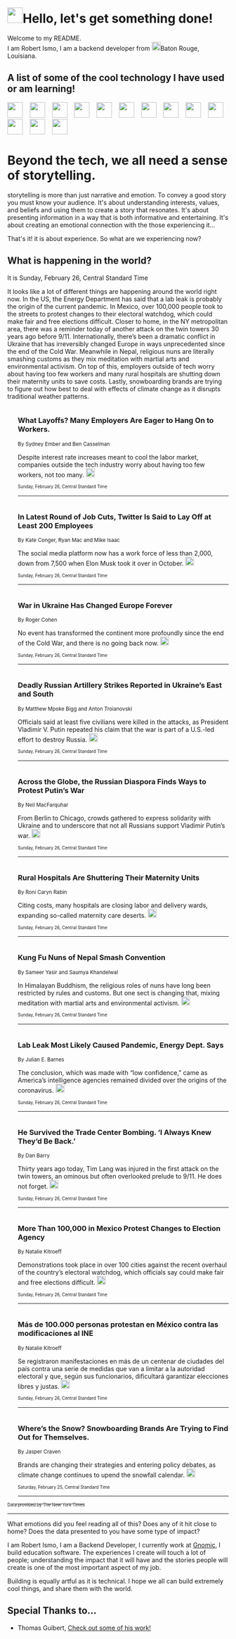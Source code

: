 <h1><img src="https://emojis.slackmojis.com/emojis/images/1643514375/3493/hot-coffee.gif?1643514375" width="35"/>Hello, let's get something done!</h1>

<p>Welcome to my README.<br/>
I am Robert Ismo, I am a backend developer from <img src="https://emojis.slackmojis.com/emojis/images/1638395689/50435/moulin_rouge.png?1638395689" width="20"/>Baton Rouge, Louisiana.</p>
<h2>A list of some of the cool technology I have used or am learning!</h2>
<p>
<img src="https://emojis.slackmojis.com/emojis/images/1643516091/21142/meow_bongotap.gif?1643516091" width="35" alt="">
<img src="https://img.shields.io/badge/Favorite%20Frontend%20Framework-SvelteKit-f83903" alt="">
<img src="https://img.shields.io/badge/Second%20Favorite-Vue-40b581" alt="">
<img src="https://img.shields.io/badge/Most%20Used%20Runtime-Nodejs-78b061" alt="">
<img src="https://emojis.slackmojis.com/emojis/images/1643517416/34482/fire.gif?1643517416" width="35" alt="">
<img src="https://img.shields.io/badge/Javascript%20But%20Better-Typescript-0078ca" alt="">
<img src="https://img.shields.io/badge/Favorite%20Language-Elixir-3e244d" alt="">
<img src="https://img.shields.io/badge/Containerize%20Everything-Docker-6ac9ef" alt="">
<img src="https://emojis.slackmojis.com/emojis/images/1643514596/5999/meow_party.gif?1643514596" width="35" alt="">
<img src="https://img.shields.io/badge/API%20Love%20Language-Graphql-de32a5" alt="">
<img src="https://img.shields.io/badge/Our%20Favorite%20Version%20Controller-Git-e94f33" alt="">
<img src="https://img.shields.io/badge/Favorite%20Database-Redis-d42d1d" alt="">
<img src="https://emojis.slackmojis.com/emojis/images/1643514559/5584/deployparrot.gif?1643514559" width="35" alt="">
<img src="https://img.shields.io/badge/Container%20Interstate-RabbitMQ-f66200" alt="">
<img src="https://img.shields.io/badge/Gotta%20Learn-Kubernetes-316adf" alt="">
<img src="https://img.shields.io/badge/Really%20Mature%20Now-WASM-654fef" alt="">
<img src="https://emojis.slackmojis.com/emojis/images/1666642497/61942/dance_vibe.gif?1666642497" width="35" alt="">
<img src="https://img.shields.io/badge/For%20My%20M1-ARM64-657d96" alt="">
<img src="https://img.shields.io/badge/Loving%20This%20So%20Much-TailwindCSS-17bcb5" alt="">
<img src="https://img.shields.io/badge/Cool%20Build%20Tool-Vite-f9cb24" alt="">
<img src="https://emojis.slackmojis.com/emojis/images/1669231376/62819/working-on-it.gif?1669231376" width="35" alt="">
<img src="https://img.shields.io/badge/Fun%20and%20Easy%20Database-MongoDB-5f8c49" alt="">
<img src="https://img.shields.io/badge/JS%20Life%20Support-NPM-c73737" alt="">
<img src="https://img.shields.io/badge/I%20Liked%20It-DynamoDB-0073b9" alt="">
<img src="https://emojis.slackmojis.com/emojis/images/1643514045/46/question.gif?1643514045" width="35" alt="">
<img src="https://img.shields.io/badge/cool-React-60d6f9" alt="">
<img src="https://img.shields.io/badge/Future%20Big%20Project-Lambda-f37e00" alt="">
<img src="https://img.shields.io/badge/NPM%20But%20Better-PNPM-f1aa07" alt="">
<img src="https://emojis.slackmojis.com/emojis/images/1643514943/9662/fbwow.gif?1643514943" width="35" alt="">
<img src="https://img.shields.io/badge/First%20Language-C-662079" alt="">
<img src="https://img.shields.io/badge/Where%20I%20Deploy%20Frontend-Vercel-000000" alt="">
<img src="https://img.shields.io/badge/Who%20Does%20not%20Want%20an%20App-Swift-f9492a" alt="">
<img src="https://emojis.slackmojis.com/emojis/images/1643514058/151/javascript.png?1643514058" width="35" alt="">
<img src="https://img.shields.io/badge/cool-Python-fbd542" alt="">
<img src="https://img.shields.io/badge/Favorite%20Something-Stripe-656cdc" alt="">
<img src="https://img.shields.io/badge/Of%20Course-HTML5-ed6327" alt="">
<img src="https://emojis.slackmojis.com/emojis/images/1660415405/60731/bomb.gif?1660415405" width="35" alt="">
<img src="https://img.shields.io/badge/hate-CSS-2964ec" alt="">
<img src="https://img.shields.io/badge/Learning-CircleCI-141215" alt="">
<img src="https://img.shields.io/badge/Learning-Rust-fbbb3b" alt="">
<img src="https://emojis.slackmojis.com/emojis/images/1660415397/60712/writing-hand.gif?1660415397" width="35" alt="">
<img src="https://img.shields.io/badge/Dev%20Browser%20of%20Choice-Firefox-cc4e26" alt="">
<img src="https://img.shields.io/badge/Recoverying%20From%20Windows-UNIX-1781e3" alt="">
<img src="https://img.shields.io/badge/LOVE-LogSeq-90c1c2" alt="">
<img src="https://emojis.slackmojis.com/emojis/images/1643514066/223/kirby.gif?1643514066" width="35" alt="">
<img src="https://img.shields.io/badge/Daily%20Driver-MacOS-e6e6e8" alt="">
<img src="https://img.shields.io/badge/Git%20Server-Github-000000" alt="">
<img src="https://img.shields.io/badge/enjoyable-EC2-f17428" alt="">
<img src="https://emojis.slackmojis.com/emojis/images/1643514239/2069/excited.gif?1643514239" width="35" alt="">
</p>
<h1>Beyond the tech, we all need a sense of storytelling.</h1>
<p>storytelling is more than just narrative and emotion. To convey a good story you must know your audience. It's about understanding interests, values, and beliefs and using them to create a story that resonates. It's about presenting information in a way that is both informative and entertaining. It's about creating an emotional connection with the those experiencing it...</p>
<p>That's it! it is about experience. So what are we experiencing now?</p>
<h2>What is happening in the world?</h2>
<p>It is Sunday, February 26, Central Standard Time</p>
<p>
It looks like a lot of different things are happening around the world right now. In the US, the Energy Department has said that a lab leak is probably the origin of the current pandemic. In Mexico, over 100,000 people took to the streets to protest changes to their electoral watchdog, which could make fair and free elections difficult. Closer to home, in the NY metropolitan area, there was a reminder today of another attack on the twin towers 30 years ago before 9&#x2F;11. Internationally, there’s been a dramatic conflict in Ukraine that has irreversibly changed Europe in ways unprecedented since the end of the Cold War. Meanwhile in Nepal, religious nuns are literally smashing customs as they mix meditation with martial arts and environmental activism. On top of this, employers outside of tech worry about having too few workers and many rural hospitals are shutting down their maternity units to save costs. Lastly, snowboarding brands are trying to figure out how best to deal with effects of climate change as it disrupts traditional weather patterns.</p>
<ol>
<img src="https://img.shields.io/badge/-business-blue" alt="">
<h3>What Layoffs? Many Employers Are Eager to Hang On to Workers.</h3>
<sub>By Sydney Ember and Ben Casselman</sub>
<p>Despite interest rate increases meant to cool the labor market, companies outside the tech industry worry about having too few workers, not too many.  <a href="https://nyti.ms/3EGZ3Xv"><img src="https://developer.nytimes.com/files/poweredby_nytimes_30b.png?v=1583354208352" height="20"></a></p>
<sub><sub>Sunday, February 26, Central Standard Time</sub></sub>
<hr/>
<img src="https://img.shields.io/badge/-technology-blue" alt="">
<h3>In Latest Round of Job Cuts, Twitter Is Said to Lay Off at Least 200 Employees</h3>
<sub>By Kate Conger, Ryan Mac and Mike Isaac</sub>
<p>The social media platform now has a work force of less than 2,000, down from 7,500 when Elon Musk took it over in October.  <a href="https://nyti.ms/3ksHnbe"><img src="https://developer.nytimes.com/files/poweredby_nytimes_30b.png?v=1583354208352" height="20"></a></p>
<sub><sub>Sunday, February 26, Central Standard Time</sub></sub>
<hr/>
<img src="https://img.shields.io/badge/-world-blue" alt="">
<h3>War in Ukraine Has Changed Europe Forever</h3>
<sub>By Roger Cohen</sub>
<p>No event has transformed the continent more profoundly since the end of the Cold War, and there is no going back now.  <a href="https://nyti.ms/3IW2a0i"><img src="https://developer.nytimes.com/files/poweredby_nytimes_30b.png?v=1583354208352" height="20"></a></p>
<sub><sub>Sunday, February 26, Central Standard Time</sub></sub>
<hr/>
<img src="https://img.shields.io/badge/-world-blue" alt="">
<h3>Deadly Russian Artillery Strikes Reported in Ukraine’s East and South</h3>
<sub>By Matthew Mpoke Bigg and Anton Troianovski</sub>
<p>Officials said at least five civilians were killed in the attacks, as President Vladimir V. Putin repeated his claim that the war is part of a U.S.-led effort to destroy Russia.  <a href="https://nyti.ms/3ks1K8D"><img src="https://developer.nytimes.com/files/poweredby_nytimes_30b.png?v=1583354208352" height="20"></a></p>
<sub><sub>Sunday, February 26, Central Standard Time</sub></sub>
<hr/>
<img src="https://img.shields.io/badge/-world-blue" alt="">
<h3>Across the Globe, the Russian Diaspora Finds Ways to Protest Putin’s War</h3>
<sub>By Neil MacFarquhar</sub>
<p>From Berlin to Chicago, crowds gathered to express solidarity with Ukraine and to underscore that not all Russians support Vladimir Putin’s war.  <a href="https://nyti.ms/3kqLlkS"><img src="https://developer.nytimes.com/files/poweredby_nytimes_30b.png?v=1583354208352" height="20"></a></p>
<sub><sub>Sunday, February 26, Central Standard Time</sub></sub>
<hr/>
<img src="https://img.shields.io/badge/-health-blue" alt="">
<h3>Rural Hospitals Are Shuttering Their Maternity Units</h3>
<sub>By Roni Caryn Rabin</sub>
<p>Citing costs, many hospitals are closing labor and delivery wards, expanding so-called maternity care deserts.  <a href="https://nyti.ms/3KDUXTS"><img src="https://developer.nytimes.com/files/poweredby_nytimes_30b.png?v=1583354208352" height="20"></a></p>
<sub><sub>Sunday, February 26, Central Standard Time</sub></sub>
<hr/>
<img src="https://img.shields.io/badge/-world-blue" alt="">
<h3>Kung Fu Nuns of Nepal Smash Convention</h3>
<sub>By Sameer Yasir and Saumya Khandelwal</sub>
<p>In Himalayan Buddhism, the religious roles of nuns have long been restricted by rules and customs. But one sect is changing that, mixing meditation with martial arts and environmental activism.  <a href="https://nyti.ms/3koq2Ap"><img src="https://developer.nytimes.com/files/poweredby_nytimes_30b.png?v=1583354208352" height="20"></a></p>
<sub><sub>Sunday, February 26, Central Standard Time</sub></sub>
<hr/>
<img src="https://img.shields.io/badge/-us-blue" alt="">
<h3>Lab Leak Most Likely Caused Pandemic, Energy Dept. Says</h3>
<sub>By Julian E. Barnes</sub>
<p>The conclusion, which was made with “low confidence,” came as America’s intelligence agencies remained divided over the origins of the coronavirus.  <a href="https://nyti.ms/3Y4iUGQ"><img src="https://developer.nytimes.com/files/poweredby_nytimes_30b.png?v=1583354208352" height="20"></a></p>
<sub><sub>Sunday, February 26, Central Standard Time</sub></sub>
<hr/>
<img src="https://img.shields.io/badge/-nyregion-blue" alt="">
<h3>He Survived the Trade Center Bombing. ‘I Always Knew They’d Be Back.’</h3>
<sub>By Dan Barry</sub>
<p>Thirty years ago today, Tim Lang was injured in the first attack on the twin towers, an ominous but often overlooked prelude to 9&#x2F;11. He does not forget.  <a href="https://nyti.ms/3m6WojA"><img src="https://developer.nytimes.com/files/poweredby_nytimes_30b.png?v=1583354208352" height="20"></a></p>
<sub><sub>Sunday, February 26, Central Standard Time</sub></sub>
<hr/>
<img src="https://img.shields.io/badge/-world-blue" alt="">
<h3>More Than 100,000 in Mexico Protest Changes to Election Agency</h3>
<sub>By Natalie Kitroeff</sub>
<p>Demonstrations took place in over 100 cities against the recent overhaul of the country’s electoral watchdog, which officials say could make fair and free elections difficult.  <a href="https://nyti.ms/3IxKy9F"><img src="https://developer.nytimes.com/files/poweredby_nytimes_30b.png?v=1583354208352" height="20"></a></p>
<sub><sub>Sunday, February 26, Central Standard Time</sub></sub>
<hr/>
<img src="https://img.shields.io/badge/-espanol-blue" alt="">
<h3>Más de 100.000 personas protestan en México contra las modificaciones al INE</h3>
<sub>By Natalie Kitroeff</sub>
<p>Se registraron manifestaciones en más de un centenar de ciudades del país contra una serie de medidas que van a limitar a la autoridad electoral y que, según sus funcionarios, dificultará garantizar elecciones libres y justas.  <a href="https://nyti.ms/3IwFaUc"><img src="https://developer.nytimes.com/files/poweredby_nytimes_30b.png?v=1583354208352" height="20"></a></p>
<sub><sub>Sunday, February 26, Central Standard Time</sub></sub>
<hr/>
<img src="https://img.shields.io/badge/-style-blue" alt="">
<h3>Where’s the Snow? Snowboarding Brands Are Trying to Find Out for Themselves.</h3>
<sub>By Jasper Craven</sub>
<p>Brands are changing their strategies and entering policy debates, as climate change continues to upend the snowfall calendar.  <a href="https://nyti.ms/41DUojd"><img src="https://developer.nytimes.com/files/poweredby_nytimes_30b.png?v=1583354208352" height="20"></a></p>
<sub><sub>Saturday, February 25, Central Standard Time</sub></sub>
<hr/>
</ol>
<a href="https://developer.nytimes.com"><sub><sub>Data provided by The New York Times</sub></sub></a>
<hr/>
<p>What emotions did you feel reading all of this? Does any of it hit close to home? Does the data presented to you have some type of impact?</p>
<p>I am Robert Ismo, I am a Backend Developer, I currently work at <a href="https://gnomic.education/">Gnomic</a>, I build education software. The experiences I create will touch a lot of people; understanding the impact that it will have and the stories people will create is one of the most important aspect of my job.</p>
<p>Building is equally artful as it is technical. I hope we all can build extremely cool things, and share them with the world.</p>
<h2>Special Thanks to...</h2>
<ul>
<li>Thomas Guibert, <a href="https://github.com/thmsgbrt/thmsgbrt">Check out some of his work!</a></li>
</ul>